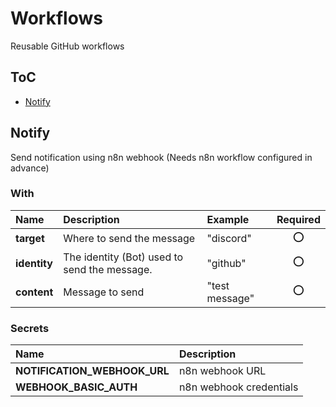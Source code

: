 # Workflows

Reusable GitHub workflows

## ToC

- [Notify](#notify)

## Notify

Send notification using n8n webhook (Needs n8n workflow configured in advance)

### With

| Name         | Description                                  | Example        | Required |
| :----------- | :------------------------------------------- | :------------- | :------: |
| **target**   | Where to send the message                    | "discord"      |   :o:    |
| **identity** | The identity (Bot) used to send the message. | "github"       |   :o:    |
| **content**  | Message to send                              | "test message" |   :o:    |

### Secrets

| Name                         | Description             |
| :--------------------------- | :---------------------- |
| **NOTIFICATION_WEBHOOK_URL** | n8n webhook URL         |
| **WEBHOOK_BASIC_AUTH**       | n8n webhook credentials |
